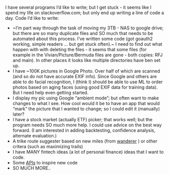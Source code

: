 I have several programs I’d like to write; but I get stuck - it seems like I spend my life on stackoverflow.com; but only end up writing a line of code a day. Code I’d like to write:
* ~I’m part way through the task of moving my 3TB - NAS to google drive; but there are so many duplicate files and SO much that needs to be automated about this process. I’ve written some code (got goauth2 working, simple readers ... but get stuck often).~
I need to find out what happen with with deleting the files - it seems that some files (for example in the Vivian/Picture/Bermuda files are gone - both copies: RFJ and main). In other places it looks like multiple directories have 
ben set up.
* I have ~100K pictures in Google Photo. Over half of which are scanned (and so do not have accurate EXIF info). Since Google and others are able to do facial recognition, I (think I) should be able to use ML to order photos based on aging faces (using good EXIF data for training data). But I need help even getting started.
* I display my pic using Google “ambient mode”; but often want to make changes to what I see. How cool would it be to have an app that would “mark” the picture that I wanted to change; so I could edit it (manually) later?
* I have a stock market (actually ETF) picker; that works well; but the program needs SO much more help. I could use advice on the best way forward. (I am interested in adding backtesting, confidence analysis, alternate evaluation.)
* A trike route suggester based on new miles (from [wanderer](https://wandrer.earth/dashboard) ) or other critera (such as maximizing trails)
* I have MANY fintech ideas (a lot of personal finance) ideas that I want to code.
* Some [APIs](https://medium.com/better-programming/a-curated-list-of-100-cool-and-fun-public-apis-to-inspire-your-next-project-7600ce3e9b3) to inspire new code
* SO MUCH MORE..
